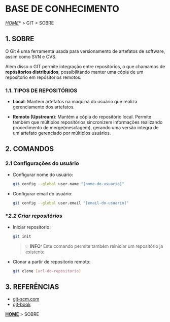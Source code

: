 # BASE DE CONHECIMENTO

*[HOME](../README.md)** > GIT > SOBRE

## **1. SOBRE**

O Git é uma ferramenta usada para versionamento de artefatos de software, assim como SVN e CVS.

Além disso o GIT permite integração entre repositórios, o que chamamos de **repósitorios distribuídos**, possibilitando manter uma cópia de um repositorio em repósitorios remotos.

### **1.1. TIPOS DE  REPOSITÓRIOS**

- **Local**: Mantém artefatos na maquina do usuário  que realiza gerenciamento dos artefatos.

- **Remoto (Upstream)**: Mantém a cópia do repositório local. Permite também que múltiplos repositórios sincronizem informações realizando procedimento de merge(mesclagem), gerando uma versão integra de um artefato gerenciado por múltiplos usuários.

## **2. COMANDOS**

### 2.1 Configurações do usuário

- Configurar nome do usuário:

  ```bash
  git config --global user.name "[nome-do-usuario]"
  ```

- Configurar email do usuário:

  ```bash
  git config --global user.email "[email-do-usuario]"
  ```

### **2.2 Criar repositórios*

- Iniciar repositorio:
  
  ```bash
  git init
  ```

  > :bulb: **INFO:** Este comando permite também reiniciar um repositório ja existente

- Clonar a partir de repositorio remoto:
  
  ```bash
  git clone [url-do-repositorio]
  ```

## **3. REFERÊNCIAS**

- [git-scm.com](https://git-scm.com)
- [git-book](https://git-scm.com/book/pt-br/v2)

**[HOME](../README.md)** > SOBRE

